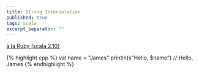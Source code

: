 ```yaml
---
title: String Interpolation
published: true
tags: scala
excerpt_separator: ""
---
```

[à la Ruby (scala 2.10)](https://docs.scala-lang.org/overviews/core/string-interpolation.html)

{% highlight cpp %}
val name = "James"
println(s"Hello, $name")  // Hello, James
{% endhighlight %}
